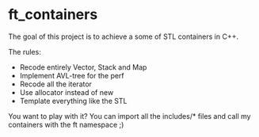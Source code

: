 # ft_containers

The goal of this project is to achieve a some of STL containers in C++.

The rules:

* Recode entirely Vector, Stack and Map
* Implement AVL-tree for the perf
* Recode all the iterator
* Use allocator instead of new
* Template everything like the STL


You want to play with it? You can import all the includes/* files and call my containers with the ft namespace ;)
